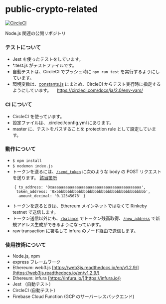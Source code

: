 # public-crypto-related

[![CircleCI](https://circleci.com/gh/amarillons/public-crypto-related/tree/develop.svg?style=svg)](https://circleci.com/gh/amarillons/public-crypto-related/tree/develop)

Node.js 関連の公開リポジトリ

### テストについて

- Jest を使ったテストをしています。
- *.test.js がテストファイルです。
- 自動テストは、CircleCI でプッシュ時に `npm run test` を実行するようにしています。
- 環境変数は、[constants.js](https://github.com/amarillons/public-crypto-related/blob/master/constants.js) にまとめ、CircleCI からテスト実行時に指定するようにしています。
　https://circleci.com/docs/ja/2.0/env-vars/

### CI について

- CircleCI を使っています。
- 設定ファイルは、.circleci/config.yml にあります。
- master に、テストをパスすることを protection rule として設定しています。

### 動作について
- `$ npm install`
- `$ nodemon index.js`
- トークンを送るには、[`/send_token`](https://github.com/amarillons/public-crypto-related/blob/a5e05b3fe892b9272e73017c8bdf900d3514b44c/index.js#L79) に次のような body の POST リクエストを送ります。
[該当箇所](https://github.com/amarillons/public-crypto-related/blob/a5e05b3fe892b9272e73017c8bdf900d3514b44c/index.js#L79)
```
    { to_address: '0xaaaaaaaaaaaaaaaaaaaaaaaaaaaaaaaaaaaaaaaa',
     token_address: '0xbbbbbbbbbbbbbbbbbbbbbbbbbbbbbbbbbbbbbbbb',
      amount_decimal: '0.12345678' }
```
- トークンを送るときは、Ethereum メインネットではなくて Rinkeby testnet で送信します。
- トークン送信以外にも、[`/balance`](https://github.com/amarillons/public-crypto-related/blob/a5e05b3fe892b9272e73017c8bdf900d3514b44c/index.js#L67) でトークン残高取得、[`/new_address`](https://github.com/amarillons/public-crypto-related/blob/a5e05b3fe892b9272e73017c8bdf900d3514b44c/index.js#L59) で新規アドレス生成ができるようになっています。
- raw transaction に署名して infura のノード経由で送信します。

### 使用技術について
- Node.js, npm
- express フレームワーク
- Ethereum: web3.js [https://web3js.readthedocs.io/en/v1.2.9/](https://web3js.readthedocs.io/en/v1.2.9/)
- Ethereum: infura [https://infura.io/](https://infura.io/)
- Jest （自動テスト）
- CircleCI (自動テスト）
- Firebase Cloud Function (GCP のサーバーレスバックエンド)


